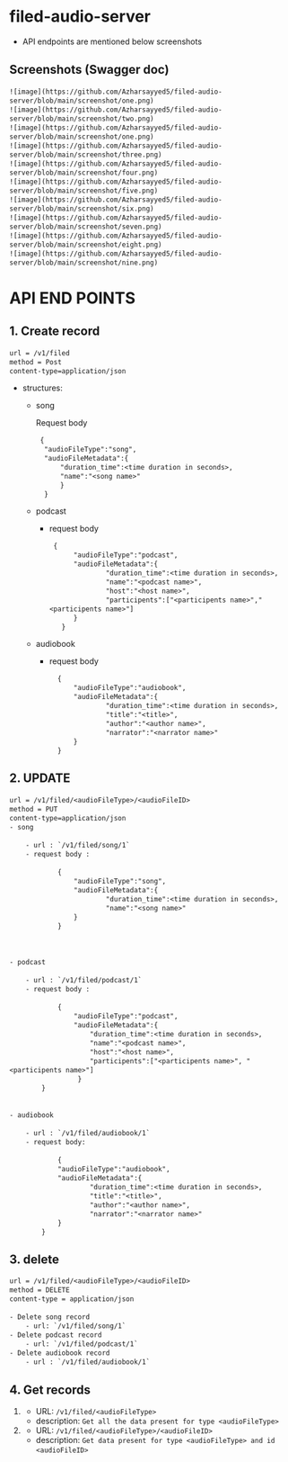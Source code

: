 # filed-audio-server
- API endpoints are mentioned below screenshots

## Screenshots (Swagger doc)
    ![image](https://github.com/Azharsayyed5/filed-audio-server/blob/main/screenshot/one.png)
    ![image](https://github.com/Azharsayyed5/filed-audio-server/blob/main/screenshot/two.png)
    ![image](https://github.com/Azharsayyed5/filed-audio-server/blob/main/screenshot/one.png)
    ![image](https://github.com/Azharsayyed5/filed-audio-server/blob/main/screenshot/three.png)
    ![image](https://github.com/Azharsayyed5/filed-audio-server/blob/main/screenshot/four.png)
    ![image](https://github.com/Azharsayyed5/filed-audio-server/blob/main/screenshot/five.png)
    ![image](https://github.com/Azharsayyed5/filed-audio-server/blob/main/screenshot/six.png)
    ![image](https://github.com/Azharsayyed5/filed-audio-server/blob/main/screenshot/seven.png)
    ![image](https://github.com/Azharsayyed5/filed-audio-server/blob/main/screenshot/eight.png)
    ![image](https://github.com/Azharsayyed5/filed-audio-server/blob/main/screenshot/nine.png)

# API END POINTS

## 1. Create record
    url = /v1/filed
    method = Post
    content-type=application/json
    
   - structures:
        - song 
                
             Request body
                
               {
                "audioFileType":"song",
                "audioFileMetadata":{
                    "duration_time":<time duration in seconds>,
                    "name":"<song name>"
                    }
                }
        - podcast
            
            - request body
                   
                   {
                        "audioFileType":"podcast",
                        "audioFileMetadata":{
                                "duration_time":<time duration in seconds>,
                                "name":"<podcast name>",
                                "host":"<host name>",
                                "participents":["<participents name>","<participents name>"]
                        }
                     }      
        - audiobook
        
            - request body
            
                    {
                        "audioFileType":"audiobook",
                        "audioFileMetadata":{
                                "duration_time":<time duration in seconds>,
                                "title":"<title>",
                                "author":"<author name>",
                                "narrator":"<narrator name>"
                        }
                    }
                    
## 2. UPDATE

    url = /v1/filed/<audioFileType>/<audioFileID> 
    method = PUT
    content-type=application/json
    - song

        - url : `/v1/filed/song/1`
        - request body :

                {
                    "audioFileType":"song",
                    "audioFileMetadata":{
                            "duration_time":<time duration in seconds>,
                            "name":"<song name>"    
                    }
                }



    - podcast

        - url : `/v1/filed/podcast/1`
        - request body : 

                {
                    "audioFileType":"podcast",
                    "audioFileMetadata":{
                        "duration_time":<time duration in seconds>,
                        "name":"<podcast name>",
                        "host":"<host name>",
                        "participents":["<participents name>", "<participents name>"]    
                     }    
            }


    - audiobook

        - url : `/v1/filed/audiobook/1`       
        - request body:

                {
                "audioFileType":"audiobook",
                "audioFileMetadata":{
                        "duration_time":<time duration in seconds>,
                        "title":"<title>",
                        "author":"<author name>",
                        "narrator":"<narrator name>"  
                }
            }
## 3. delete
  
    url = /v1/filed/<audioFileType>/<audioFileID>
    method = DELETE
    content-type = application/json
    
    - Delete song record
        - url: `/v1/filed/song/1` 
    - Delete podcast record
        - url: `/v1/filed/podcast/1`
    - Delete audiobook record
        - url : `/v1/filed/audiobook/1`

## 4. Get records

   1. - URL:  `/v1/filed/<audioFileType>`
      - description: `Get all the data present for type <audioFileType>`
    
   2. - URL:  `/v1/filed/<audioFileType>/<audioFileID>`
      - description: `Get data present for type <audioFileType> and id <audioFileID>`    
